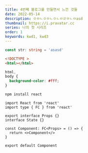 ```yaml
---
title: 4번째 블로그를 만들면서 느낀 것들
date: 2022-05-14
description: ㅇㅁㄴㅇㅁㄴㅇㄴㅁㄹㅁㄴㅁasd
thumbnail: https://i.pravatar.cc
series: 나의 첫 시리즈
order: 1
keywords: kwd1, kwd3
---
```


<!-- toc -->

```typescript
const str: string = 'asasd'
```

```html
<!DOCTYPE >
<html></html>
```

```css
html,
body {
  background-color: #fff;
}
```

```bash
npm install react
```

```tsx
import React from 'react'
import type { FC } from 'react'

export interface Props {}
interface State {}

const Component: FC<Props> = () => {
  return <>Component</>
}

export default Component
```
